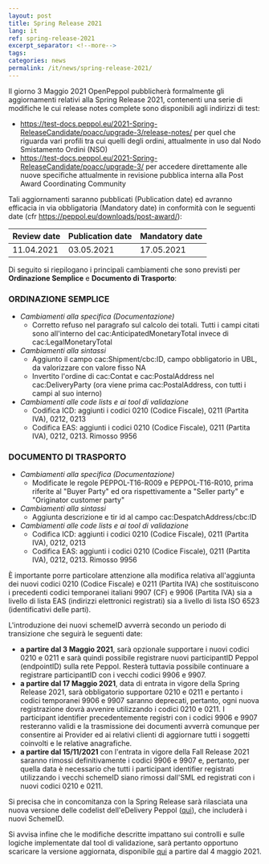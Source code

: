 ```yaml
---
layout: post
title: Spring Release 2021
lang: it
ref: spring-release-2021
excerpt_separator: <!--more-->
tags:
categories: news
permalink: /it/news/spring-release-2021/
---
```


Il giorno 3 Maggio 2021 OpenPeppol pubblicherà formalmente gli aggiornamenti
relativi alla Spring Release 2021, contenenti una serie di modifiche le cui
release notes complete sono disponibili agli indirizzi di test:<!--more-->

*   <https://test-docs.peppol.eu/2021-Spring-ReleaseCandidate/poacc/upgrade-3/release-notes/> per
    quel che riguarda vari profili tra cui quelli degli ordini, attualmente in
    uso dal Nodo Smistamento Ordini (NSO)
*   <https://test-docs.peppol.eu/2021-Spring-ReleaseCandidate/poacc/upgrade-3/>
    per accedere direttamente alle nuove specifiche attualmente in revisione
    pubblica interna alla Post Award Coordinating Community

Tali aggiornamenti saranno pubblicati (Publication date) ed avranno efficacia
in via obbligatoria (Mandatory date) in conformità con le seguenti date (cfr
<https://peppol.eu/downloads/post-award/>):

| Review date | Publication date | Mandatory date |
|-------------|------------------|----------------|
| 11.04.2021  | 03.05.2021       | 17.05.2021     |

Di seguito si riepilogano i principali cambiamenti che sono previsti per
**Ordinazione Semplice** e **Documento di Trasporto**:

### ORDINAZIONE SEMPLICE

* *Cambiamenti alla specifica (Documentazione)*
    - Corretto refuso nel paragrafo sul calcolo dei totali. Tutti i campi
      citati sono all'interno del cac:AnticipatedMonetaryTotal invece di
      cac:LegalMonetaryTotal
* *Cambiamenti alla sintassi*
    - Aggiunto il campo cac:Shipment/cbc:ID, campo obbligatorio in UBL, da
      valorizzare con valore fisso NA
    - Invertito l'ordine di cac:Contat e cac:PostalAddress nel
      cac:DeliveryParty (ora viene prima cac:PostalAddress, con tutti i campi
      al suo interno)
* *Cambiamenti alle code lists e ai tool di validazione*
    - Codifica ICD: aggiunti i codici 0210 (Codice Fiscale), 0211 (Partita
      IVA), 0212, 0213
    - Codifica EAS: aggiunti i codici 0210 (Codice Fiscale), 0211 (Partita
      IVA), 0212, 0213. Rimosso 9956

### DOCUMENTO DI TRASPORTO

* *Cambiamenti alla specifica (Documentazione)*
    - Modificate le regole PEPPOL-T16-R009 e PEPPOL-T16-R010, prima riferite al
      "Buyer Party" ed ora rispettivamente a "Seller party" e "Originator
      customer party"
* *Cambiamenti alla sintassi*
    - Aggiunta descrizione e tir id al campo cac:DespatchAddress/cbc:ID
* *Cambiamenti alle code lists e ai tool di validazione*
    - Codifica ICD: aggiunti i codici 0210 (Codice Fiscale), 0211 (Partita
      IVA), 0212, 0213
    - Codifica EAS: aggiunti i codici 0210 (Codice Fiscale), 0211 (Partita
      IVA), 0212, 0213. Rimosso 9956

È importante porre particolare attenzione alla modifica relativa all'aggiunta
dei nuovi codici 0210 (Codice Fiscale) e 0211 (Partita IVA) che sostituiscono i
precedenti codici temporanei italiani 9907 (CF) e 9906 (Partita IVA) sia a
livello di lista EAS (indirizzi elettronici registrati) sia a livello di lista
ISO 6523 (identificativi delle parti).

L'introduzione dei nuovi schemeID avverrà secondo un periodo di transizione che
seguirà le seguenti date:

* **a partire dal 3 Maggio 2021**, sarà opzionale supportare i nuovi codici
  0210 e 0211 e sarà quindi possibile registrare nuovi participantID Peppol
  (endpointID) sulla rete Peppol. Resterà tuttavia possibile continuare a
  registrare participantID con i vecchi codici 9906 e 9907.
* **a partire dal 17 Maggio 2021**, data di entrata in vigore della Spring
  Release 2021, sarà obbligatorio supportare 0210 e 0211 e pertanto i codici
  temporanei 9906 e 9907 saranno deprecati, pertanto, ogni nuova registrazione
  dovrà avvenire utilizzando i codici 0210 e 0211. I participant identifier
  precedentemente registri con i codici 9906 e 9907 resteranno validi e la
  trasmissione dei documenti avverrà comunque per consentire ai Provider ed ai
  relativi clienti di aggiornare tutti i soggetti coinvolti e le relative
  anagrafiche.
* **a partire dal 15/11/2021** con l'entrata in vigore della Fall Release 2021
  saranno rimossi definitivamente i codici 9906 e 9907 e, pertanto, per quella
  data è necessario che tutti i participant identifier registrati utilizzando i
  vecchi schemeID siano rimossi dall'SML ed registrati con i nuovi codici 0210
  e 0211.

Si precisa che in concomitanza con la Spring Release sarà rilasciata una nuova
versione delle codelist dell'eDelivery Peppol
([qui](https://docs.peppol.eu/edelivery/codelists/)), che includerà i nuovi
SchemeID.

Si avvisa infine che le modifiche descritte impattano sui controlli e sulle
logiche implementate dal tool di validazione, sarà pertanto opportuno scaricare
la versione aggiornata, disponibile
[qui](https://peppol-docs.agid.gov.it/docs/my_index.jsp) a partire dal 4 maggio
2021.
